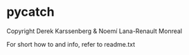 # pycatch

Copyright Derek Karssenberg & Noemí Lana-Renault Monreal

For short how to and info, refer to readme.txt
